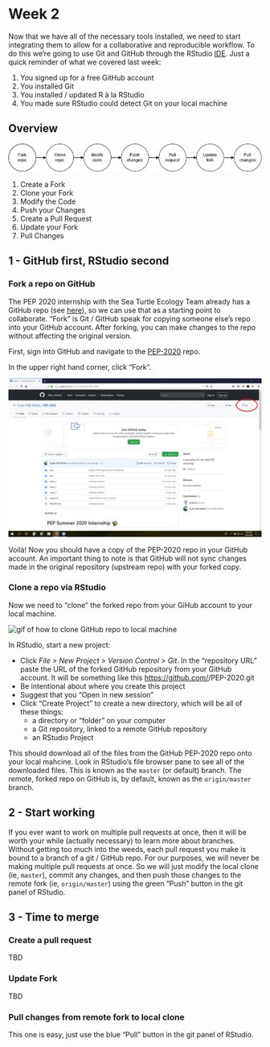 Week 2
======

Now that we have all of the necessary tools installed, we need to start
integrating them to allow for a collaborative and reproducible workflow.
To do this we’re going to use Git and GitHub through the RStudio
[IDE](https://en.wikipedia.org/wiki/Integrated_development_environment).
Just a quick reminder of what we covered last week:

1.  You signed up for a free GitHub account
2.  You installed Git
3.  You installed / updated R à la RStudio
4.  You made sure RStudio could detect Git on your local machine

Overview
--------

![flowchart of workflow](img/overview.jpg)

1.  Create a Fork
2.  Clone your Fork
3.  Modify the Code
4.  Push your Changes
5.  Create a Pull Request
6.  Update your Fork
7.  Pull Changes

1 - GitHub first, RStudio second
--------------------------------

### Fork a repo on GitHub

The PEP 2020 internship with the Sea Turtle Ecology Team already has a
GitHub repo (see [here](https://github.com/Turtle-PSB-NOAA/PEP-2020)),
so we can use that as a starting point to collaborate. “Fork” is Git /
GitHub speak for copying someone else’s repo into your GitHub account.
After forking, you can make changes to the repo without affecting the
original version.

First, sign into GitHub and navigate to the
[PEP-2020](https://github.com/Turtle-PSB-NOAA/PEP-2020) repo.

In the upper right hand corner, click “Fork”.

![screenshot of forking GitHub repo](img/GitHub_fork.gif)

Voilà! Now you should have a copy of the PEP-2020 repo in your GitHub
account. An important thing to note is that GitHub will not sync changes
made in the original repository (upstream repo) with your forked copy.

### Clone a repo via RStudio

Now we need to “clone” the forked repo from your GiHub account to your
local machine.

![gif of how to clone GitHub repo to local
machine](img/GitHub_cloning.gif)

In RStudio, start a new project:

-   Click *File &gt; New Project &gt; Version Control &gt; Git*. In the
    “repository URL” paste the URL of the forked GitHub repository from
    your GitHub account. It will be something like this
    <a href="https://github.com/" class="uri">https://github.com/</a><GitHub user name>/PEP-2020.git
-   Be intentional about where you create this project
-   Suggest that you “Open in new session”
-   Click “Create Project” to create a new directory, which will be all
    of these things:
    -   a directory or “folder” on your computer
    -   a Git repository, linked to a remote GitHub repository
    -   an RStudio Project

This should download all of the files from the GitHub PEP-2020 repo onto
your local mahcine. Look in RStudio’s file browser pane to see all of
the downloaded files. This is known as the `master` (or default) branch.
The remote, forked repo on GitHub is, by default, known as the
`origin/master` branch.

2 - Start working
-----------------

If you ever want to work on multiple pull requests at once, then it will
be worth your while (actually necessary) to learn more about branches.
Without getting too much into the weeds, each pull request you make is
bound to a branch of a git / GitHub repo. For our purposes, we will
never be making multiple pull requests at once. So we will just modify
the local clone (ie, `master`), commit any changes, and then push those
changes to the remote fork (ie, `origin/master`) using the green “Push”
button in the git panel of RStudio.

3 - Time to merge
-----------------

### Create a pull request

TBD

### Update Fork

TBD

### Pull changes from remote fork to local clone

This one is easy, just use the blue “Pull” button in the git panel of
RStudio.
